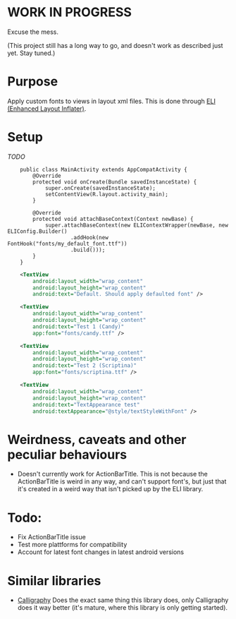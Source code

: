 WORK IN PROGRESS
========
Excuse the mess.

(This project still has a long way to go, and doesn't work as described just yet. Stay tuned.)

Purpose
========
Apply custom fonts to views in layout xml files. This is done through [ELI (Enhanced Layout Inflater)](https://github.com/Dellkan/EnhancedLayoutInflater).

Setup
========
_TODO_

```android
    public class MainActivity extends AppCompatActivity {
        @Override
        protected void onCreate(Bundle savedInstanceState) {
            super.onCreate(savedInstanceState);
            setContentView(R.layout.activity_main);
        }
    
        @Override
        protected void attachBaseContext(Context newBase) {
            super.attachBaseContext(new ELIContextWrapper(newBase, new ELIConfig.Builder()
                    .addHook(new FontHook("fonts/my_default_font.ttf"))
                    .build()));
        }
    }
```

```xml
	<TextView
		android:layout_width="wrap_content"
		android:layout_height="wrap_content"
		android:text="Default. Should apply defaulted font" />

	<TextView
		android:layout_width="wrap_content"
		android:layout_height="wrap_content"
		android:text="Test 1 (Candy)"
		app:font="fonts/candy.ttf" />

	<TextView
		android:layout_width="wrap_content"
		android:layout_height="wrap_content"
		android:text="Test 2 (Scriptina)"
		app:font="fonts/scriptina.ttf" />

	<TextView
		android:layout_width="wrap_content"
		android:layout_height="wrap_content"
		android:text="TextAppearance test"
		android:textAppearance="@style/textStyleWithFont" />
```

Weirdness, caveats and other peculiar behaviours
========
 - Doesn't currently work for ActionBarTitle. This is not because the ActionBarTitle is weird in 
 any way, and can't support font's, but just that it's created in a weird way that isn't picked up by
 the ELI library.

Todo:
========
 - Fix ActionBarTitle issue
 - Test more plattforms for compatibility
 - Account for latest font changes in latest android versions

Similar libraries
========
 - [Calligraphy](https://github.com/chrisjenx/Calligraphy) Does the exact same thing this library 
 does, only Calligraphy does it way better (it's mature, where this library is only getting started).  
